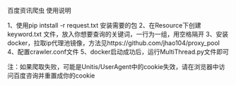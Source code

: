 百度资讯爬虫
使用说明

1、使用pip intstall -r request.txt 安装需要的包
2、在Resource下创建keyword.txt 文件，放入你想要查询的关键词，一行为一组，用空格隔开
3、安装docker，拉取ip代理池镜像，方法见https://github.com/jhao104/proxy_pool
4、配置crawler.conf文件
5、docker启动成功后，运行MultiThread.py文件即可

注：如果爬取失败，可能是Unitis/UserAgent中的cookie失效，请在浏览器中访问百度咨询并重置成你的cookie
